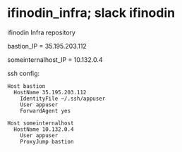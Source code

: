 # ifinodin_infra; slack ifinodin
ifinodin Infra repository<br/>

bastion_IP = 35.195.203.112

someinternalhost_IP = 10.132.0.4

ssh config:<br/>
```
Host bastion
  HostName 35.195.203.112
    IdentityFile ~/.ssh/appuser
    User appuser
    ForwardAgent yes

Host someinternalhost
  HostName 10.132.0.4
    User appuser
    ProxyJump bastion
```
